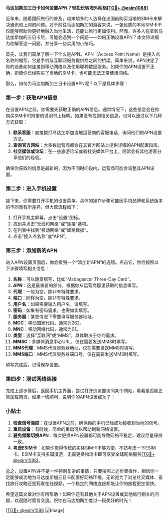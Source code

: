 **马达加斯加三日卡如何设置APN？轻松玩转海外网络[[TG💪+ @esim1088](https://t.me/s/esim1088)]**

近年来，随着国际旅行的普及，越来越多的人选择在出国前购买当地的SIM卡来解决通讯和上网的问题。对于前往马达加斯加的游客来说，一张优质的本地SIM卡不仅能够帮助你更好地融入当地生活，还能让旅行更加便利。然而，许多人在拿到马达加斯加的三日卡后，可能会遇到一个问题——如何正确设置APN？本文将详细为你解答这一问题，并分享一些实用的小技巧。

首先，让我们简单了解一下什么是APN。APN（Access Point Name）是接入点名称的缩写，它是手机与互联网服务提供商之间的桥梁。简单来说，APN决定了你的设备如何连接到移动网络以及使用哪种数据服务。如果你的APN设置不正确，即使你已经购买了当地的SIM卡，也可能无法正常使用网络。

那么，如何为马达加斯加三日卡设置APN呢？以下是具体步骤：

### 第一步：获取APN信息

在设置APN之前，你需要先获取正确的APN信息。通常情况下，这些信息会在你购买SIM卡时附带的说明书上标明。如果没有找到相关信息，也可以通过以下几种方式获取：

1. **联系客服**：直接拨打马达加斯加当地运营商的客服电话，询问他们的APN设置方法。
2. **查询官方网站**：大多数运营商都会在其官方网站上提供详细的APN配置指南。
3. **社交媒体或论坛**：在一些旅游论坛或者社交媒体平台上，经常会有其他游客分享他们的经验。

确保你获取的信息是最新的，因为不同时间段内，运营商可能会调整其APN设置。

### 第二步：进入手机设置

接下来，你需要打开手机的设置菜单。具体的操作步骤可能因手机品牌和系统版本的不同而有所差异，但大致流程如下：

1. 打开手机主屏幕，点击“设置”图标。
2. 找到并点击“无线和网络”或“连接”选项。
3. 在列表中找到“移动网络”或“蜂窝数据”。
4. 点击“接入点名称”或“APN”。

### 第三步：添加新的APN

进入APN设置页面后，你会看到一个“添加新APN”的选项。点击它，然后按照以下步骤填写相关信息：

1. **名称**：可以随意填写，比如“Madagascar Three-Day Card”。
2. **APN**：这是最重要的部分，根据你从运营商那里获取的信息填写。
3. **代理**：一般为空，除非有特殊要求。
4. **端口**：同样为空，除非有特殊要求。
5. **用户名**：如果需要输入用户名，请填写。
6. **密码**：如果有密码需求，也需如实填写。
7. **服务器**：某些情况下需要填写服务器地址。
8. **MCC**：移动国家代码，通常为262。
9. **MNC**：移动网络代码，通常为01。
10. **类型**：选择“互联网”或“MMS”，具体取决于你的需求。
11. **MMSC**：多媒体消息中心URL，仅在需要发送MMS时填写。
12. **MMS代理**：MMS代理服务器地址，仅在需要发送MMS时填写。
13. **MMS端口**：MMS代理服务器端口号，仅在需要发送MMS时填写。

填写完成后，记得保存设置。

### 第四步：测试网络连接

完成上述步骤后，返回手机主界面，尝试打开浏览器访问某个网站，看看是否能正常加载网页。如果一切顺利，说明你的APN设置成功了！

### 小贴士

1. **检查信号强度**：在设置APN之前，确保你的手机已经成功接收到当地的信号。
2. **重启设备**：有时候，简单的重启可以帮助刷新网络设置。
3. **避免频繁切换APN**：每次更换APN设置都可能导致网络不稳定，建议尽量保持一致。
4. **考虑ESIM卡**：如果你觉得传统的实体SIM卡不够方便，不妨考虑一下ESIM卡。ESIM卡支持多国漫游，无需更换物理卡即可享受全球网络服务[[TG💪+ @esim1088](https://t.me/s/esim1088)]。

总之，设置APN并不是一件特别复杂的事情，只要按照上述步骤操作，相信你一定能够成功地为马达加斯加三日卡配置好网络环境。无论是为了浏览社交媒体、查找旅行攻略还是观看在线视频，一个稳定的网络连接都能让你的旅程更加愉快。

希望这篇文章对你有所帮助！如果你还有其他关于APN设置或其他旅行相关的问题，欢迎随时留言交流。祝你在马达加斯加度过一段美好的时光！

[[TG💪+ @esim1088](https://t.me/s/esim1088) ![Image](https://i.postimg.cc/4NQfJmqS/Snipaste-2025-05-13-00-14-12.png)]